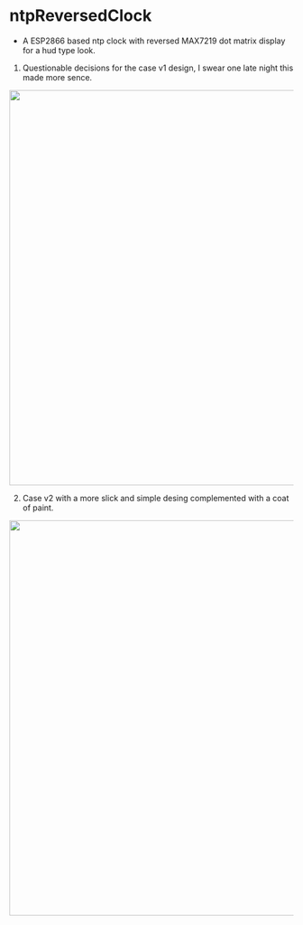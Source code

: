 # ntpReversedClock
- A ESP2866 based ntp clock with reversed MAX7219 dot matrix display for a hud type look.


1. Questionable decisions for the case v1 design, I swear one late night this made more sence.

<img src="https://github.com/PureCilantro/ntpReversedClock/assets/123120513/7ed34455-168d-49a8-a47a-88646a1f841a" width="700"/><br>


2. Case v2 with a more slick and simple desing complemented with a coat of paint.

<img src="https://github.com/PureCilantro/ntpReversedClock/assets/123120513/e5302309-8dd2-40dd-9889-268354ae9349" width="700"/>
